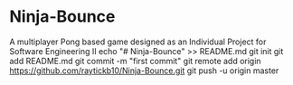# Ninja-Bounce
A multiplayer Pong based game designed as an Individual Project for Software Engineering II
echo "# Ninja-Bounce" >> README.md
git init
git add README.md
git commit -m "first commit"
git remote add origin https://github.com/raytickb10/Ninja-Bounce.git
git push -u origin master
